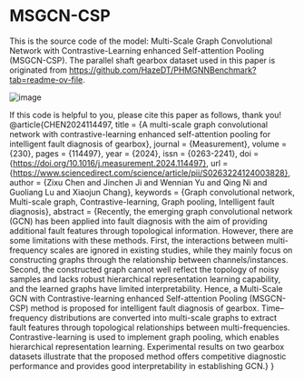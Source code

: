 # MSGCN-CSP
This is the source code of the model: Multi-Scale Graph Convolutional Network with Contrastive-Learning enhanced Self-attention Pooling (MSGCN-CSP). 
The parallel shaft gearbox dataset used in this paper is originated from https://github.com/HazeDT/PHMGNNBenchmark?tab=readme-ov-file.

![image](https://github.com/CQU-ZixuChen/MSGCN-CSP/blob/main/GA.png)

If this code is helpful to you, please cite this paper as follows, thank you!
@article{CHEN2024114497,
title = {A multi-scale graph convolutional network with contrastive-learning enhanced self-attention pooling for intelligent fault diagnosis of gearbox},
journal = {Measurement},
volume = {230},
pages = {114497},
year = {2024},
issn = {0263-2241},
doi = {https://doi.org/10.1016/j.measurement.2024.114497},
url = {https://www.sciencedirect.com/science/article/pii/S0263224124003828},
author = {Zixu Chen and Jinchen Ji and Wennian Yu and Qing Ni and Guoliang Lu and Xiaojun Chang},
keywords = {Graph convolutional network, Multi-scale graph, Contrastive-learning, Graph pooling, Intelligent fault diagnosis},
abstract = {Recently, the emerging graph convolutional network (GCN) has been applied into fault diagnosis with the aim of providing additional fault features through topological information. However, there are some limitations with these methods. First, the interactions between multi-frequency scales are ignored in existing studies, while they mainly focus on constructing graphs through the relationship between channels/instances. Second, the constructed graph cannot well reflect the topology of noisy samples and lacks robust hierarchical representation learning capability, and the learned graphs have limited interpretability. Hence, a Multi-Scale GCN with Contrastive-learning enhanced Self-attention Pooling (MSGCN-CSP) method is proposed for intelligent fault diagnosis of gearbox. Time–frequency distributions are converted into multi-scale graphs to extract fault features through topological relationships between multi-frequencies. Contrastive-learning is used to implement graph pooling, which enables hierarchical representation learning. Experimental results on two gearbox datasets illustrate that the proposed method offers competitive diagnostic performance and provides good interpretability in establishing GCN.}
}

